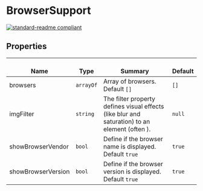 # BrowserSupport
  [![standard-readme compliant](https://img.shields.io/badge/standard--readme-OK-green.svg?style=flat-square)](https://github.com/RichardLitt/standard-readme)
  

  ## Properties
  | </br>Name | </br>Type | </br>Summary | </br>Default | 
| ---- | ---- | ---- | ---- |
| browsers | `arrayOf` | Array of browsers. Default `[]` | `[]` |
| imgFilter | `string` | The filter property defines visual effects (like blur and saturation) to an element (often <img>). | `null` |
| showBrowserVendor | `bool` | Define if the browser name is displayed. Default `true` | `true` |
| showBrowserVersion | `bool` | Define if the browser version is displayed. Default `true` | `true` |